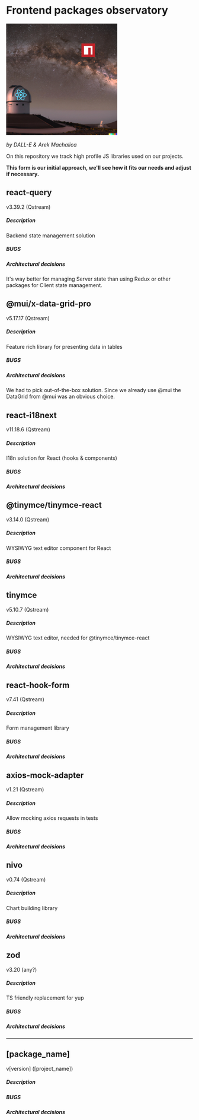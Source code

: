 # Frontend packages observatory

![Logo](Logo%20small.png)

*by DALL-E & Arek Machalica*

On this repository we track high profile JS libraries used on our projects.

**This form is our initial approach, we'll see how it fits our needs and adjust if necessary.**

## react-query

v3.39.2 (Qstream)

##### Description

Backend state management solution

##### BUGS

##### Architectural decisions

It's way better for managing Server state than using Redux or other packages for Client state management. 

## @mui/x-data-grid-pro

v5.17.17 (Qstream)

##### Description

Feature rich library for presenting data in tables

##### BUGS

##### Architectural decisions

We had to pick out-of-the-box solution. Since we already use @mui the DataGrid from @mui was an obvious choice.

## react-i18next 

v11.18.6 (Qstream)

##### Description

I18n solution for React (hooks & components)

##### BUGS

##### Architectural decisions

## @tinymce/tinymce-react 

v3.14.0 (Qstream)

##### Description

WYSIWYG text editor component for React

##### BUGS

##### Architectural decisions

## tinymce 

v5.10.7 (Qstream)

##### Description

WYSIWYG text editor, needed for @tinymce/tinymce-react

##### BUGS

##### Architectural decisions

## react-hook-form

v7.41 (Qstream)

##### Description

Form management library

##### BUGS

##### Architectural decisions

## axios-mock-adapter

v1.21 (Qstream)

##### Description

Allow mocking axios requests in tests

##### BUGS

##### Architectural decisions

## nivo

v0.74 (Qstream)

##### Description

Chart building library

##### BUGS

##### Architectural decisions

## zod

v3.20 (any?)

##### Description

TS friendly replacement for yup

##### BUGS

##### Architectural decisions

----

## [package_name] 

v[version] ([project_name])

##### Description

##### BUGS

##### Architectural decisions
